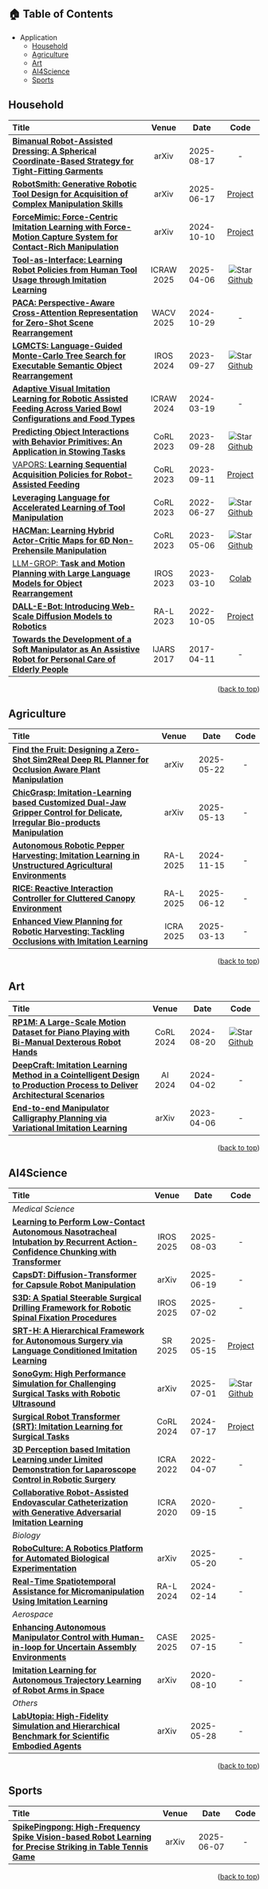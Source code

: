 ## 🏠 Table of Contents

- Application
    - [Household](#household)
    - [Agriculture](#agriculture)
    - [Art](#art)
    - [AI4Science](#ai4science)
    - [Sports](#sports)


## Household
<!-- |  Title  |   Venue  |   Date   |   Code   |   Notes  |
|:--------|:--------:|:--------:|:--------:|:--------:| -->
|  Title  |   Venue  |   Date   |   Code   | 
|:--------|:--------:|:--------:|:--------:|
| [**Bimanual Robot-Assisted Dressing: A Spherical Coordinate-Based Strategy for Tight-Fitting Garments**](https://arxiv.org/abs/2508.12274) | arXiv | 2025-08-17 | -  | - | Dress |
| [**RobotSmith: Generative Robotic Tool Design for Acquisition of Complex Manipulation Skills**](https://arxiv.org/abs/2506.14763) | arXiv | 2025-06-17 | [Project](https://chunru-lin.github.io/RobotSmith/) | Tool |
| [**ForceMimic: Force-Centric Imitation Learning with Force-Motion Capture System for Contact-Rich Manipulation**](https://arxiv.org/abs/2410.07554) | arXiv | 2024-10-10 | [Project](https://forcemimic.github.io/)  | - | Cook |
| [**Tool-as-Interface: Learning Robot Policies from Human Tool Usage through Imitation Learning**](https://arxiv.org/abs/2504.04612) | ICRAW 2025 | 2025-04-06 | ![Star](https://img.shields.io/github/stars/Tool-as-Interface/Tool_as_Interface?style=social&label=Star) [Github](https://github.com/Tool-as-Interface/Tool_as_Interface) | Tool |
| [**PACA: Perspective-Aware Cross-Attention Representation for Zero-Shot Scene Rearrangement**](https://arxiv.org/abs/2410.22059) | WACV 2025 | 2024-10-29 | - | Object Rearrangement |
| [**LGMCTS: Language-Guided Monte-Carlo Tree Search for Executable Semantic Object Rearrangement**](https://arxiv.org/abs/2309.15821) | IROS 2024 | 2023-09-27  | ![Star](https://img.shields.io/github/stars/changhaonan/LGMCTS-D?style=social&label=Star) [Github](https://github.com/changhaonan/LGMCTS-D) | Object Rearrangement |
| [**Adaptive Visual Imitation Learning for Robotic Assisted Feeding Across Varied Bowl Configurations and Food Types**](https://arxiv.org/abs/2403.12891) | ICRAW 2024 | 2024-03-19  | - | Feed |
| [**Predicting Object Interactions with Behavior Primitives: An Application in Stowing Tasks**](https://arxiv.org/abs/2309.16873) | CoRL 2023 | 2023-09-28 | ![Star](https://img.shields.io/github/stars/haonan16/Stow?style=social&label=Star) [Github](https://github.com/haonan16/Stow)  | Stow |
| [VAPORS: **Learning Sequential Acquisition Policies for Robot-Assisted Feeding**](https://arxiv.org/abs/2309.05197) | CoRL 2023 | 2023-09-11  | [Project](https://sites.google.com/view/vaporsbot) | Feed |
| [**Leveraging Language for Accelerated Learning of Tool Manipulation**](https://arxiv.org/abs/2206.13074) | CoRL 2023 | 2022-06-27 | ![Star](https://img.shields.io/github/stars/irom-lab/ATLA?style=social&label=Star) [Github](https://github.com/irom-lab/ATLA) | Tool |
| [**HACMan: Learning Hybrid Actor-Critic Maps for 6D Non-Prehensile Manipulation**](https://arxiv.org/abs/2305.03942) | CoRL 2023 | 2023-05-06  | ![Star](https://img.shields.io/github/stars/HACMan-2023/HACMan?style=social&label=Star) [Github](https://github.com/HACMan-2023/HACMan)  | Non-prehensile |
| [LLM-GROP: **Task and Motion Planning with Large Language Models for Object Rearrangement**](https://arxiv.org/abs/2303.06247) | IROS 2023 | 2023-03-10 | [Colab](https://colab.research.google.com/drive/1cSqoSc6Gk9KM9p-GwHSIIL5VfZICGW3B?usp=sharing) | Object Rearrangement |
| [**DALL-E-Bot: Introducing Web-Scale Diffusion Models to Robotics**](https://arxiv.org/abs/2210.02438) | RA-L 2023 | 2022-10-05 | [Project](https://www.robot-learning.uk/) | Object Rearrangement |
| [**Towards the Development of a Soft Manipulator as An Assistive Robot for Personal Care of Elderly People**](https://journals.sagepub.com/doi/full/10.1177/1729881416687132) | IJARS 2017 | 2017-04-11  | - | Assist |

<p align="right">(<a href="#table-of-contents">back to top</a>)</p>



<!-- ## Industrial -->
<!-- |  Title  |   Venue  |   Date   |   Code   |   Notes  |
|:--------|:--------:|:--------:|:--------:|:--------:| -->
<!-- |  Title  |   Venue  |   Date   |   Code   | 
|:--------|:--------:|:--------:|:--------:| -->

<!-- <p align="right">(<a href="#table-of-contents">back to top</a>)</p> -->



## Agriculture
<!-- |  Title  |   Venue  |   Date   |   Code   |   Notes  |
|:--------|:--------:|:--------:|:--------:|:--------:| -->
|  Title  |   Venue  |   Date   |   Code   | 
|:--------|:--------:|:--------:|:--------:|
| [**Find the Fruit: Designing a Zero-Shot Sim2Real Deep RL Planner for Occlusion Aware Plant Manipulation**](https://arxiv.org/abs/2505.16547) | arXiv | 2025-05-22  | - |
| [**ChicGrasp: Imitation-Learning based Customized Dual-Jaw Gripper Control for Delicate, Irregular Bio-products Manipulation**](https://arxiv.org/abs/2505.08986) | arXiv | 2025-05-13 | - |  |
| [**Autonomous Robotic Pepper Harvesting: Imitation Learning in Unstructured Agricultural Environments**](https://arxiv.org/abs/2411.09929) | RA-L 2025 | 2024-11-15 | - |  |
| [**RICE: Reactive Interaction Controller for Cluttered Canopy Environment**](https://arxiv.org/abs/2506.10383) | RA-L 2025 | 2025-06-12  | - |
| [**Enhanced View Planning for Robotic Harvesting: Tackling Occlusions with Imitation Learning**](https://arxiv.org/abs/2503.10334) | ICRA 2025 | 2025-03-13 | - |  |

<p align="right">(<a href="#table-of-contents">back to top</a>)</p>



## Art
<!-- |  Title  |   Venue  |   Date   |   Code   |   Notes  |
|:--------|:--------:|:--------:|:--------:|:--------:| -->
|  Title  |   Venue  |   Date   |   Code   | 
|:--------|:--------:|:--------:|:--------:|
| [**RP1M: A Large-Scale Motion Dataset for Piano Playing with Bi-Manual Dexterous Robot Hands**](https://arxiv.org/abs/2408.11048) | CoRL 2024 | 2024-08-20 | ![Star](https://img.shields.io/github/stars/AllenXuuu/HumanVLA?style=social&label=Star) [Github](https://github.com/google-research/robopianist) |  |
| [**DeepCraft: Imitation Learning Method in a Cointelligent Design to Production Process to Deliver Architectural Scenarios**](https://link.springer.com/article/10.1007/s44223-024-00055-2) | AI 2024 | 2024-04-02 | - |  |
| [**End-to-end Manipulator Calligraphy Planning via Variational Imitation Learning**](https://arxiv.org/abs/2304.02801) | arXiv | 2023-04-06 | - |  |

<p align="right">(<a href="#table-of-contents">back to top</a>)</p>



## AI4Science
<!-- |  Title  |   Venue  |   Date   |   Code   |   Notes  |
|:--------|:--------:|:--------:|:--------:|:--------:| -->
|  Title  |   Venue  |   Date   |   Code   | 
|:--------|:--------:|:--------:|:--------:|
| _Medical Science_|
| [**Learning to Perform Low-Contact Autonomous Nasotracheal Intubation by Recurrent Action-Confidence Chunking with Transformer**](https://www.arxiv.org/abs/2508.01808) | IROS 2025 | 2025-08-03 | - | |
| [**CapsDT: Diffusion-Transformer for Capsule Robot Manipulation**](https://arxiv.org/abs/2506.16263) | arXiv | 2025-06-19 | - | |
| [**S3D: A Spatial Steerable Surgical Drilling Framework for Robotic Spinal Fixation Procedures**](https://arxiv.org/abs/2507.01779) | IROS 2025 | 2025-07-02 | - | |
| [**SRT-H: A Hierarchical Framework for Autonomous Surgery via Language Conditioned Imitation Learning**](https://arxiv.org/abs/2505.10251) | SR 2025 | 2025-05-15 | [Project](https://h-surgical-robot-transformer.github.io/) | |
| [**SonoGym: High Performance Simulation for Challenging Surgical Tasks with Robotic Ultrasound**](https://arxiv.org/abs/2507.01152) | arXiv | 2025-07-01 | ![Star](https://img.shields.io/github/stars/SonoGym/SonoGym?style=social&label=Star) [Github](https://github.com/SonoGym/SonoGym) | |
| [**Surgical Robot Transformer (SRT): Imitation Learning for Surgical Tasks**](https://arxiv.org/abs/2407.12998) | CoRL 2024 | 2024-07-17 | [Project](https://surgical-robot-transformer.github.io/) | |
| [**3D Perception based Imitation Learning under Limited Demonstration for Laparoscope Control in Robotic Surgery**](https://arxiv.org/abs/2204.031958) | ICRA 2022 | 2022-04-07 | - | |
| [**Collaborative Robot-Assisted Endovascular Catheterization with Generative Adversarial Imitation Learning**](https://ieeexplore.ieee.org/document/9196912) | ICRA 2020 | 2020-09-15 | - | |
| _Biology_|
| [**RoboCulture: A Robotics Platform for Automated Biological Experimentation**](https://arxiv.org/abs/2505.14941) | arXiv | 2025-05-20 | - | |
| [**Real-Time Spatiotemporal Assistance for Micromanipulation Using Imitation Learning**](https://ieeexplore.ieee.org/document/10436348/) | RA-L 2024 | 2024-02-14 | - | |
| _Aerospace_ |
| [**Enhancing Autonomous Manipulator Control with Human-in-loop for Uncertain Assembly Environments**](https://arxiv.org/abs/2507.11006) | CASE 2025 | 2025-07-15 | - | |
| [**Imitation Learning for Autonomous Trajectory Learning of Robot Arms in Space**](https://arxiv.org/abs/2008.04007) | arXiv | 2020-08-10 | - | Aerospace |
| _Others_ |
| [**LabUtopia: High-Fidelity Simulation and Hierarchical Benchmark for Scientific Embodied Agents**](https://arxiv.org/abs/2505.22634) | arXiv | 2025-05-28 | - | |

<p align="right">(<a href="#table-of-contents">back to top</a>)</p>



## Sports
<!-- |  Title  |   Venue  |   Date   |   Code   |   Notes  |
|:--------|:--------:|:--------:|:--------:|:--------:| -->
|  Title  |   Venue  |   Date   |   Code   | 
|:--------|:--------:|:--------:|:--------:|
| [**SpikePingpong: High-Frequency Spike Vision-based Robot Learning for Precise Striking in Table Tennis Game**](https://arxiv.org/abs/2506.06690) | arXiv | 2025-06-07 | - | |

<p align="right">(<a href="#table-of-contents">back to top</a>)</p>
